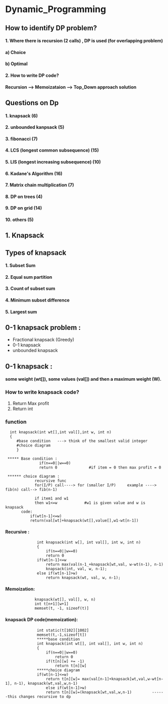 # Dynamic_Programming
## How to identify DP problem?
#### 1. Where there is recursion (2 calls) , DP is used (for overlapping problem)
#### a) Choice 
#### b) Optimal
#### 2. How to write DP code?
#### Recursion --> Memoizataion --> Top_Down approach solution

## Questions on Dp
#### 1. knapsack (6)
#### 2. unbounded kanpsack (5)
#### 3. fibonacci (7)
#### 4. LCS (longest common subsequence) (15)
#### 5. LIS (longest increasing subsequence) (10)
#### 6. Kadane's Algorithm (16)
#### 7. Matrix chain multiplication (7)
#### 8. DP on trees (4)
#### 9. DP on grid (14)
#### 10. others (5)

## 1. Knapsack
## Types of knapsack
#### 1. Subset Sum
#### 2. Equal sum partition
#### 3. Count of subset sum
#### 4. Minimum subset difference
#### 5. Largest sum

## 0-1 knapsack problem :
- Fractional knapsack (Greedy)
- 0-1 knapsack 
- unbounded knapsack
## 0-1 knapsack :
#### some weight (wt[]), some values (val[]) and then a maximum weight (W).

### How to write knapsack code?
1. Return Max profit
2. Return int

### function
      int knapsack(int wt[],int val[],int w, int n)
      {
         #base condition   ---> think of the smallest valid integer
         #choice diagram
         }
      
     ***** Base condition :
                   if(n==0||w==0)
                   return 0              #if item = 0 then max profit = 0
      
     ****** choice diagram :
                 recursive func 
                 for(I/P) call----> for (smaller I/P)     example ----> fib(n) call--> fib(n-1)
                 
                 if item1 and w1
                 then w1<=w            #w1 is given value and w is knapsack
           code:
               if(wt[n-1]<=w)
               return(val[wt]+knapsack(wt[],value[],w1-wt[n-1])
      
  #### Recursive :
                  int knapsack(int w[], int val[], int w, int n)
                  {
                      if(n==0||w==0)
                      return 0
                  if(wt[n-1]<=w
                      return max(val(n-1_+knapsack[wt,val, w-wt(n-1), n-1)
                      knapsack(int, val, w, n-1);
                  else if(wt[n-1]>w)
                      return knapsack(wt, val, w, n-1);
  #### Memoization:
                 knapsack(wt[], val[], w, n)
                 int t[n+1][w+1]
                 memset(t, -1, sizeof(t)]
  #### knapsack DP code(memoization):
                  int static(t[102][1002]
                  memset(t,-1,sizeof[t])
                  *****base condition
                  int knapsack(int wt[], int val[], int w, int n)
                  {
                      if(n==0||w==0)
                          return 0
                      if(t[n][w] += -1)
                          return t[n][w]
                  *****choice diagram
                  if(wt[n-1]<=w)
                      return t[n][w]= max(val[n-1]+knapsack[wt,val,w-wt[n-1], n-1), knapsack(wt,val,w,n-1)
                      else if(wt[n-1]>w)
                      return t[n][w]=(knapsack[wt,val,w,n-1)         ------this changes recursive to dp
  
      
      
      
